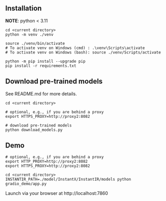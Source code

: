 ## Installation

**NOTE**: python < 3.11

```
cd <current directory>
python -m venv ./venv

source ./venv/bin/activate
# To activate venv on Windows (cmd) : .\venv\Scripts\activate
# To activate venv on Windows (bash): source ./venv/Scripts/activate

python -m pip install --upgrade pip
pip install -r requirements.txt
```

## Download pre-trained models
See README.md for more details.

```
cd <current directory>

# optional, e.g., if you are behind a proxy
export HTTPS_PROXY=http://proxy2:8082

# download pre-trained models
python download_models.py
```

## Demo

```
# optional, e.g., if you are behind a proxy
export HTTP_PROXY=http://proxy2:8082
export HTTPS_PROXY=http://proxy2:8082

cd <current directory>
INSTANTIR_PATH=./model/InstantX/InstantIR/models python gradio_demo/app.py
```
Launch via your browser at http://localhost:7860
